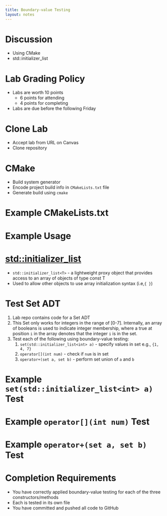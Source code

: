 ```yaml
---
title: Boundary-value Testing
layout: notes
---
```


[std::initializer_list]: https://en.cppreference.com/w/cpp/utility/initializer_list

# Discussion
* Using CMake
* std::initializer_list

# Lab Grading Policy
* Labs are worth 10 points
	* 6 points for attending
	* 4 points for completing 
* Labs are due before the following Friday

# Clone Lab
* Accept lab from URL on Canvas
* Clone repository

# CMake
* Build system generator
* Encode project build info in `CMakeLists.txt` file
* Generate build using `cmake`

# Example CMakeLists.txt
<script src="https://gist.github.com/mjdecker/99fececba24f26b104d339ab955b06d2.js?file=CMakeLists.txt"></script>

# Example Usage
<script src="https://gist.github.com/mjdecker/02b6e403407d2b7ece6a542d3c7260b0.js?file=cmake.sh"></script>

# [std::initializer_list]
<script src="https://gist.github.com/mjdecker/d4ad62727ebe9a49b7b9b81547efc248.js?file=initializer_list.cpp"></script>

* `std::initializer_list<T>`  - a lightweight proxy object that provides access to an array of objects of type const T
* Used to allow other objects to use array initialization syntax (i.e,`{ }`)

# Test Set ADT
1. Lab repo contains code for a Set ADT
2. This Set only works for integers in the range of [0-7]. Internally, an array of booleans is used to indicate integer membership, where a true at position `i` in the array denotes that the integer `i` is in the set.
3. Test each of the following using boundary-value testing:
	1. `set(std::initializer_list<int> a)` - specify values in set e.g., `{1, 4, 7}`
	2. `operator[](int num)` - check if `num` is in set
	3. `operator+(set a, set b)` - perform set union of `a` and `b` 

# Example `set(std::initializer_list<int> a)` Test
<script src="https://gist.github.com/mjdecker/fada6c1f03badcb9d874025b149767ad.js?file=test_initializer_list.cpp"></script>

# Example `operator[](int num)` Test
<script src="https://gist.github.com/mjdecker/fada6c1f03badcb9d874025b149767ad.js?file=test_subscript.cpp"></script>

# Example `operator+(set a, set b)` Test
<script src="https://gist.github.com/mjdecker/fada6c1f03badcb9d874025b149767ad.js?file=test_union.cpp"></script>

# Completion Requirements
* You have correctly applied boundary-value testing for each of the three constructors/methods
* Each is tested in its own file
* You have committed and pushed all code to GitHub
